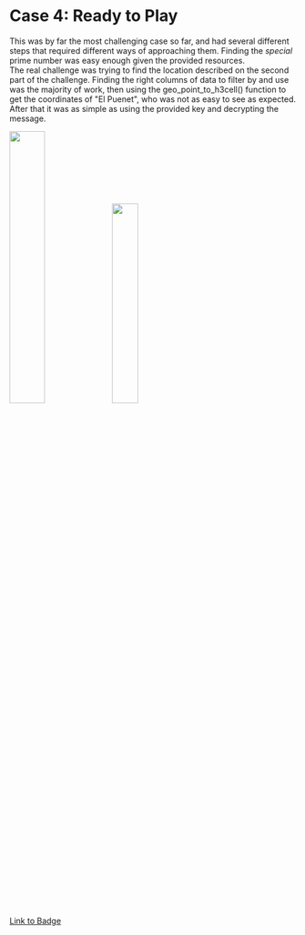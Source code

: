 # Case 4: Ready to Play

This was by far the most challenging case so far, and had several different steps that required different ways of approaching them. Finding the *special* prime number was easy enough given the provided resources. </br>
The real challenge was trying to find the location described on the second part of the challenge. Finding the right columns of data to filter by and use was the majority of work, then using the geo_point_to_h3cell() function to get the coordinates of "El Puenet", who was not as easy to see as expected. After that it was as simple as using the provided key and decrypting the message. 

<p>
  <img src="https://detective.kusto.io/img/questions/04-pq5sd.png" width=35% height=35%>
  <img src="https://images.credly.com/size/680x680/images/e7522dc8-886b-4a5b-9436-535e1adaa5c5/image.png" width=30% height=30%>
</p>

[Link to Badge](https://www.credly.com/earner/earned/badge/c6597cab-5234-4d39-8b8f-b21d9528089d)
